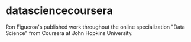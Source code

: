 datasciencecoursera
===================

Ron Figueroa's published work throughout the online specialization "Data Science" from Coursera at John Hopkins University.
